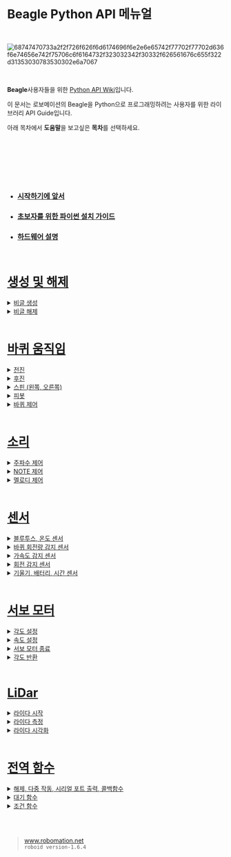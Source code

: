 # Beagle Python API 메뉴얼

<br>

![68747470733a2f2f726f626f6d6174696f6e2e6e65742f77702f77702d636f6e74656e742f75706c6f6164732f323032342f30332f626561676c655f322d31353030783530302e6a7067](https://github.com/RobomationLAB/BeagleAPI_KR/assets/160319639/c43bef77-3f7d-4ea6-b028-5d082e06cfc6)

<br>

**Beagle**사용자들을 위한 [Python API Wiki](https://github.com/RobomationLAB/BeagleAPI_KR/wiki)입니다.


이 문서는 로보메이션의 Beagle을 Python으로 프로그래밍하려는 사용자를 위한 라이브러리 API Guide입니다. 

아래 목차에서 **도움말**을 보고싶은 **목차**를 선택하세요.

<br>




<br><br><br><br>


- ### [시작하기에 앞서](https://github.com/RobomationLAB/BeagleAPI_KR/wiki/시작하기에-앞서)
- ### [초보자를 위한 파이썬 설치 가이드](https://github.com/RobomationLAB/BeagleAPI_KR/wiki/초보자를-위한-파이썬-설치-가이드)

- ### [ 하드웨어 설명 ](https://github.com/RobomationLAB/BeagleAPI_KR/wiki/%ED%95%98%EB%93%9C%EC%9B%A8%EC%96%B4-%EC%84%A4%EB%AA%85)

<br>

# [생성 및 해제](https://github.com/RobomationLAB/BeagleAPI_KR/wiki/생성-및-해제)


<details>
    <summary>
        <a href="https://github.com/RobomationLAB/BeagleAPI_KR/wiki/생성-및-해제#beagle-생성">
            비글 생성
        </a>
    </summary>

- [Beagle](https://github.com/RobomationLAB/BeagleAPI_KR/wiki/생성-및-해제#beagle)
- [Beagle(index)](https://github.com/RobomationLAB/BeagleAPI_KR/wiki/생성-및-해제#beagleindex)
- [Beagle(port_name)](https://github.com/RobomationLAB/BeagleAPI_KR/wiki/생성-및-해제#beagleport_name)
- [Beagle(index, port_name)](https://github.com/RobomationLAB/BeagleAPI_KR/wiki/생성-및-해제#beagleindexport_name)

</details>



<details>
    <summary>
        <a href = "https://github.com/RobomationLAB/BeagleAPI_KR/wiki/생성-및-해제#beagle-해제">
        비글 해제
    </summary>

- [dispose()](https://github.com/RobomationLAB/BeagleAPI_KR/wiki/생성-및-해제#dispose)
- [reset()](https://github.com/RobomationLAB/BeagleAPI_KR/wiki/생성-및-해제#reset)

</details>




<br>





# [바퀴 움직임](https://github.com/RobomationLAB/BeagleAPI_KR/wiki/바퀴-움직임)


<details>
    <summary>
        <a href="https://github.com/RobomationLAB/BeagleAPI_KR/wiki/바퀴-움직임#전진">
            전진
        </a>
    </summary>

- [move_forward()](https://github.com/RobomationLAB/BeagleAPI_KR/wiki/바퀴-움직임#move_forward)
- [move_forward(sec)](https://github.com/RobomationLAB/BeagleAPI_KR/wiki/바퀴-움직임#move_forwardsec)
- [move_forward(sec,velocity)](https://github.com/RobomationLAB/BeagleAPI_KR/wiki/바퀴-움직임#move_forwardsec-velocity)
- [move_forward_pulse(pulse)](https://github.com/RobomationLAB/BeagleAPI_KR/wiki/바퀴-움직임#move_forwardpulse)
- [move_forward_pulse(pulse,velocity)](https://github.com/RobomationLAB/BeagleAPI_KR/wiki/바퀴-움직임#move_forwardpulsevelocity)

</details>


<details>
    <summary>
        <a href="https://github.com/RobomationLAB/BeagleAPI_KR/wiki/바퀴-움직임#후진">
            후진
        </a>
    </summary>

- [move_backward()](https://github.com/RobomationLAB/BeagleAPI_KR/wiki/바퀴-움직임#move_backward)
- [move_backward(sec)](https://github.com/RobomationLAB/BeagleAPI_KR/wiki/바퀴-움직임#move_backwardsec)
- [move_backward(sec,velocity)](https://github.com/RobomationLAB/BeagleAPI_KR/wiki/바퀴-움직임#move_backwardsec-velocity)
- [move_backward_pulse(pulse)](https://github.com/RobomationLAB/BeagleAPI_KR/wiki/바퀴-움직임#move_backwardpulse)
- [move_backward_pulse(pulse,velocity)](https://github.com/RobomationLAB/BeagleAPI_KR/wiki/바퀴-움직임#move_backwardpulsevelocity)

</details>



<details>
    <summary>
        <a href="https://github.com/RobomationLAB/BeagleAPI_KR/wiki/바퀴-움직임#스핀">
            스핀 (왼쪽, 오른쪽)
        </a>
    </summary>

- [turn_left()](https://github.com/RobomationLAB/BeagleAPI_KR/wiki/바퀴-움직임#turn_left)
- [turn_left(sec)](https://github.com/RobomationLAB/BeagleAPI_KR/wiki/바퀴-움직임#turn_leftsec)
- [turn_left(sec,velocity)](https://github.com/RobomationLAB/BeagleAPI_KR/wiki/바퀴-움직임#turn_leftsecvelocity)
- [turn_left_pulse(pulse)](https://github.com/RobomationLAB/BeagleAPI_KR/wiki/바퀴-움직임#turn_left_pulsepulse)
- [turn_left_pulse(pulse,velocity)](https://github.com/RobomationLAB/BeagleAPI_KR/wiki/바퀴-움직임#turn_left_pulsepulsevelocity)
- [turn_right()](https://github.com/RobomationLAB/BeagleAPI_KR/wiki/바퀴-움직임#turn_right)
- [turn_right(sec)](https://github.com/RobomationLAB/BeagleAPI_KR/wiki/바퀴-움직임#turn_rightsec)
- [turn_right(sec,velocity)](https://github.com/RobomationLAB/BeagleAPI_KR/wiki/바퀴-움직임#turn_rightsecvelocity)
- [turn_right_pulse(pulse)](https://github.com/RobomationLAB/BeagleAPI_KR/wiki/바퀴-움직임#turn_right_pulsepulse)
- [turn_right_pulse(pulse,velocity)](https://github.com/RobomationLAB/BeagleAPI_KR/wiki/바퀴-움직임#turn_right_pulsepulsevelocity)


</details>


<details>
    <summary>
        <a href="https://github.com/RobomationLAB/BeagleAPI_KR/wiki/바퀴-움직임#피봇">
            피봇
        </a>
    </summary>

- [pivot_left()](https://github.com/RobomationLAB/BeagleAPI_KR/wiki/바퀴-움직임#pivot_left)
- [pivot_left(sec)](https://github.com/RobomationLAB/BeagleAPI_KR/wiki/바퀴-움직임#pivot_leftsec)
- [pivot_left(sec,velocity)](https://github.com/RobomationLAB/BeagleAPI_KR/wiki/바퀴-움직임#pivot_leftsec-velocity)
- [pivot_left_pulse(pulse)](https://github.com/RobomationLAB/BeagleAPI_KR/wiki/바퀴-움직임#pivot_left_pulsepulse)
- [pivot_left_pulse(pulse,velocity)](https://github.com/RobomationLAB/BeagleAPI_KR/wiki/바퀴-움직임#pivot_left_pulsepulsevelocity)
- [pivot_right()](https://github.com/RobomationLAB/BeagleAPI_KR/wiki/바퀴-움직임#pivot_right)
- [pivot_right(sec)](https://github.com/RobomationLAB/BeagleAPI_KR/wiki/바퀴-움직임#pivot_rightsec)
- [pivot_right(sec,velocity)](https://github.com/RobomationLAB/BeagleAPI_KR/wiki/바퀴-움직임#pivot_rightsec-velocity)
- [pivot_right_pulse(pulse)](https://github.com/RobomationLAB/BeagleAPI_KR/wiki/바퀴-움직임#pivot_right_pulsepulse)
- [pivot_right_pulse(pulse,velocity)](https://github.com/RobomationLAB/BeagleAPI_KR/wiki/바퀴-움직임#pivot_right_pulsepulsevelocity)

</details>


<details>
    <summary>
        <a href="https://github.com/RobomationLAB/BeagleAPI_KR/wiki/바퀴-움직임#바퀴-제어">
            바퀴 제어
        </a>
    </summary>

- [wheels(left_velocity, right_velocity)](https://github.com/RobomationLAB/BeagleAPI_KR/wiki/바퀴-움직임#wheelsleft_velocity-right_velocity)
- [wheels(velocity)](https://github.com/RobomationLAB/BeagleAPI_KR/wiki/바퀴-움직임#wheelsvelocity)
- [left_wheel(velocity)](https://github.com/RobomationLAB/BeagleAPI_KR/wiki/바퀴-움직임#left_wheelvelocity)
- [right_wheel(velocity)](https://github.com/RobomationLAB/BeagleAPI_KR/wiki/바퀴-움직임#right_wheelvelocity)
- [stop()](https://github.com/RobomationLAB/BeagleAPI_KR/wiki/바퀴-움직임#stop)

</details>










<br>

# [소리](https://github.com/RobomationLAB/BeagleAPI_KR/wiki/소리)

<details>
    <summary>
        <a href="https://github.com/RobomationLAB/BeagleAPI_KR/wiki/소리#주파수-제어">
            주파수 제어
        </a>
    </summary>

- [buzzer(hz)](https://github.com/RobomationLAB/BeagleAPI_KR/wiki/소리#buzzerhz)
- [tempo(bpm)](https://github.com/RobomationLAB/BeagleAPI_KR/wiki/소리#tempobpm)

</details>





<details>
    <summary>
        <a href="https://github.com/RobomationLAB/BeagleAPI_KR/wiki/소리#note-제어">
            NOTE 제어
        </a>
    </summary>

- [note(pitch)](https://github.com/RobomationLAB/BeagleAPI_KR/wiki/소리#notepitch)
- [note(pitch, beats)](https://github.com/RobomationLAB/BeagleAPI_KR/wiki/소리#notepitch-beats)

</details>





<details>
    <summary>
        <a href="https://github.com/RobomationLAB/BeagleAPI_KR/wiki/소리#멜로디-제어">
            멜로디 제어
        </a>
    </summary>

- [sound(sound_id)](https://github.com/RobomationLAB/BeagleAPI_KR/wiki/소리#soundsound_id)
- [sound(sound_id, repeat)](https://github.com/RobomationLAB/BeagleAPI_KR/wiki/소리#soundsound_id-repeat)
- [sound_until_done(sound_id)](https://github.com/RobomationLAB/BeagleAPI_KR/wiki/소리#sound_until_donesound_id)
- [sound_until_done(sound_id, repeat)](https://github.com/RobomationLAB/BeagleAPI_KR/wiki/소리#sound_until_donesound_id-repeat)
- [beep()](https://github.com/RobomationLAB/BeagleAPI_KR/wiki/소리#beep)

</details>


<br>

# [센서](https://github.com/RobomationLAB/BeagleAPI_KR/wiki/센서)

<details>
    <summary><a href="https://github.com/RobomationLAB/BeagleAPI_KR/wiki/센서#블루투스-온도-센서">블루투스, 온도 센서</a></summary>

- [signal_strength()](https://github.com/RobomationLAB/BeagleAPI_KR/wiki/센서#signal_strength)
- [temperature()](https://github.com/RobomationLAB/BeagleAPI_KR/wiki/센서#temperature)

</details>

<details>
    <summary><a href="https://github.com/RobomationLAB/BeagleAPI_KR/wiki/센서#바퀴-회전량-감지-센서">바퀴 회전량 감지 센서</a></summary>

- [left_encoder()](https://github.com/RobomationLAB/BeagleAPI_KR/wiki/센서#left_encoder)
- [right_encoder()](https://github.com/RobomationLAB/BeagleAPI_KR/wiki/센서#right_encoder)
- [reset_encoder()](https://github.com/RobomationLAB/BeagleAPI_KR/wiki/센서#reset_encoder)

</details>

<details>
    <summary><a href="https://github.com/RobomationLAB/BeagleAPI_KR/wiki/센서#가속도-감지-센서">가속도 감지 센서</a></summary>

- [accelerometer_x()](https://github.com/RobomationLAB/BeagleAPI_KR/wiki/센서#accelerometer_x)
- [accelerometer_y()](https://github.com/RobomationLAB/BeagleAPI_KR/wiki/센서#accelerometer_y)
- [accelerometer_z()](https://github.com/RobomationLAB/BeagleAPI_KR/wiki/센서#accelerometer_z)
- [accelerometer()](https://github.com/RobomationLAB/BeagleAPI_KR/wiki/센서#accelerometer)
- [raw_accelerometer_x()](https://github.com/RobomationLAB/BeagleAPI_KR/wiki/센서#raw_accelerometer_x)
- [raw_accelerometer_y()](https://github.com/RobomationLAB/BeagleAPI_KR/wiki/센서#raw_accelerometer_y)
- [raw_accelerometer_z()](https://github.com/RobomationLAB/BeagleAPI_KR/wiki/센서#raw_accelerometer_z)
- [raw_accelerometer()](https://github.com/RobomationLAB/BeagleAPI_KR/wiki/센서#raw_accelerometer)
- [scale_accelerometer()](https://github.com/RobomationLAB/BeagleAPI_KR/wiki/센서#scale_accelerometer)
- [listen_accelerometer(fn, interpolation=None)](https://github.com/RobomationLAB/BeagleAPI_KR/wiki/센서#listen_accelerometerfn-interpolationnone)
- [listen_raw_accelerometer(fn, interpolation=None)](https://github.com/RobomationLAB/BeagleAPI_KR/wiki/센서#listen_raw_accelerometerfn-interpolationnone)

</details>

<details>
    <summary><a href="https://github.com/RobomationLAB/BeagleAPI_KR/wiki/센서#회전-감지-센서">회전 감지 센서</a></summary>

- [gyroscope_x()](https://github.com/RobomationLAB/BeagleAPI_KR/wiki/센서#gyroscope_x)
- [gyroscope_y()](https://github.com/RobomationLAB/BeagleAPI_KR/wiki/센서#gyroscope_y)
- [gyroscope_z()](https://github.com/RobomationLAB/BeagleAPI_KR/wiki/센서#gyroscope_z)
- [gyroscope()](https://github.com/RobomationLAB/BeagleAPI_KR/wiki/센서#gyroscope)
- [raw_gyroscope_x()](https://github.com/RobomationLAB/BeagleAPI_KR/wiki/센서#raw_gyroscope_x)
- [raw_gyroscope_y()](https://github.com/RobomationLAB/BeagleAPI_KR/wiki/센서#raw_gyroscope_y)
- [raw_gyroscope_z()](https://github.com/RobomationLAB/BeagleAPI_KR/wiki/센서#raw_gyroscope_z)
- [raw_gyroscope()](https://github.com/RobomationLAB/BeagleAPI_KR/wiki/센서#raw_gyroscope)
- [scale_gyroscope()](https://github.com/RobomationLAB/BeagleAPI_KR/wiki/센서#scale_gyroscope)
- [listen_gyroscope(fn, interpolation=None)](https://github.com/RobomationLAB/BeagleAPI_KR/wiki/센서#listen_gyroscopefn-interpolationnone)
- [listen_raw_gyroscope(fn, interpolation=None)](https://github.com/RobomationLAB/BeagleAPI_KR/wiki/센서#listen_raw_gyroscopefn-interpolationnone)

</details>

<details>
    <summary><a href="https://github.com/RobomationLAB/BeagleAPI_KR/wiki/센서#기울기-배터리-시간-센서">기울기, 배터리, 시간 센서</a></summary>

- [tilt()](https://github.com/RobomationLAB/BeagleAPI_KR/wiki/센서#tilt)
- [battery_state()](https://github.com/RobomationLAB/BeagleAPI_KR/wiki/센서#battery_state)
- [charge_state()](https://github.com/RobomationLAB/BeagleAPI_KR/wiki/센서#charge_state)
- [timestamp_basic()](https://github.com/RobomationLAB/BeagleAPI_KR/wiki/센서#timestamp_basic)
- [timestamp_imu()](https://github.com/RobomationLAB/BeagleAPI_KR/wiki/센서#timestamp_imu)

</details>



<br>

# [서보 모터](https://github.com/RobomationLAB/BeagleAPI_KR/wiki/서보-모터)


<details>
    <summary><a href="https://github.com/RobomationLAB/BeagleAPI_KR/wiki/서보-모터#각도-설정">각도 설정</a></summary>

- [servo_output_a(degree)](https://github.com/RobomationLAB/BeagleAPI_KR/wiki/서보-모터#servo_output_adegree)
- [servo_output_b(degree)](https://github.com/RobomationLAB/BeagleAPI_KR/wiki/서보-모터#servo_output_bdegree)
- [servo_output_c(degree)](https://github.com/RobomationLAB/BeagleAPI_KR/wiki/서보-모터#servo_output_cdegree)
- [servo_output_a_until_done(degree)](https://github.com/RobomationLAB/BeagleAPI_KR/wiki/서보-모터#servo_output_a_until_donedegree)
- [servo_output_b_until_done(degree)](https://github.com/RobomationLAB/BeagleAPI_KR/wiki/서보-모터#servo_output_b_until_donedegree)
- [servo_output_c_until_done(degree)](https://github.com/RobomationLAB/BeagleAPI_KR/wiki/서보-모터#servo_output_c_until_donedegree)

</details>

<details>
    <summary><a href="https://github.com/RobomationLAB/BeagleAPI_KR/wiki/서보-모터#속도-설정">속도 설정</a></summary>

- [servo_speed_a(speed)](https://github.com/RobomationLAB/BeagleAPI_KR/wiki/서보-모터#servo_speed_aspeed)
- [servo_speed_b(speed)](https://github.com/RobomationLAB/BeagleAPI_KR/wiki/서보-모터#servo_speed_bspeed)
- [servo_speed_c(speed)](https://github.com/RobomationLAB/BeagleAPI_KR/wiki/서보-모터#servo_speed_cspeed)

</details>

<details>
    <summary><a href="https://github.com/RobomationLAB/BeagleAPI_KR/wiki/서보-모터#서보모터-종료">서보 모터 종료</a></summary>

- [release_servo_a()](https://github.com/RobomationLAB/BeagleAPI_KR/wiki/서보-모터#release_servo_a)
- [release_servo_b()](https://github.com/RobomationLAB/BeagleAPI_KR/wiki/서보-모터#release_servo_b)
- [release_servo_c()](https://github.com/RobomationLAB/BeagleAPI_KR/wiki/서보-모터#release_servo_c)

</details>

<details>
    <summary><a href="https://github.com/RobomationLAB/BeagleAPI_KR/wiki/서보-모터#각도-반환">각도 반환</a></summary>

- [servo_input_a()](https://github.com/RobomationLAB/BeagleAPI_KR/wiki/서보-모터#servo_input_a)
- [servo_input_b()](https://github.com/RobomationLAB/BeagleAPI_KR/wiki/서보-모터#servo_input_b)
- [servo_input_c()](https://github.com/RobomationLAB/BeagleAPI_KR/wiki/서보-모터#servo_input_c)

</details>



<br>

# [LiDar](https://github.com/RobomationLAB/BeagleAPI_KR/wiki/LiDar)

<details>
    <summary><a href="https://github.com/RobomationLAB/BeagleAPI_KR/wiki/LiDar#라이다-시작">라이다 시작</a></summary>

- [start_lidar()](https://github.com/RobomationLAB/BeagleAPI_KR/wiki/LiDar#start_lidar)
- [stop_lidar()](https://github.com/RobomationLAB/BeagleAPI_KR/wiki/LiDar#stop_lidar)
- [is_lidar_ready()](https://github.com/RobomationLAB/BeagleAPI_KR/wiki/LiDar#is_lidar_ready)
- [wait_until_lidar_ready()](https://github.com/RobomationLAB/BeagleAPI_KR/wiki/LiDar#wait_until_lidar_ready)

</details>

<details>
    <summary><a href="https://github.com/RobomationLAB/BeagleAPI_KR/wiki/LiDar#라이다-측정">라이다 측정</a></summary>

- [lidar()](https://github.com/RobomationLAB/BeagleAPI_KR/wiki/LiDar#lidar)
- [left_lidar()](https://github.com/RobomationLAB/BeagleAPI_KR/wiki/LiDar#left_lidar)
- [right_lidar()](https://github.com/RobomationLAB/BeagleAPI_KR/wiki/LiDar#right_lidar)
- [front_lidar()](https://github.com/RobomationLAB/BeagleAPI_KR/wiki/LiDar#front_lidar)
- [rear_lidar()](https://github.com/RobomationLAB/BeagleAPI_KR/wiki/LiDar#rear_lidar)
- [left_front_lidar()](https://github.com/RobomationLAB/BeagleAPI_KR/wiki/LiDar#left_front_lidar)
- [right_front_lidar()](https://github.com/RobomationLAB/BeagleAPI_KR/wiki/LiDar#right_front_lidar)
- [left_rear_lidar()](https://github.com/RobomationLAB/BeagleAPI_KR/wiki/LiDar#left_rear_lidar)
- [right_rear_lidar()](https://github.com/RobomationLAB/BeagleAPI_KR/wiki/LiDar#right_rear_lidar)

</details>

<details>
    <summary><a href="https://github.com/RobomationLAB/BeagleAPI_KR/wiki/LiDar#라이다-시각화">라이다 시각화</a></summary>

- [resolution()](https://github.com/RobomationLAB/BeagleAPI_KR/wiki/LiDar#resolution)
- [lidar_chart()](https://github.com/RobomationLAB/BeagleAPI_KR/wiki/LiDar#lidar_chart)
- [lidar_mode(mode)](https://github.com/RobomationLAB/BeagleAPI_KR/wiki/LiDar#lidar_mode_mode)

</details>



<br>

# [전역 함수](https://github.com/RobomationLAB/BeagleAPI_KR/wiki/전역-함수)

<details>
    <summary><a href="https://github.com/RobomationLAB/BeagleAPI_KR/wiki/전역-함수#해제-다중-작동-포트-출력-콜백-함수">해제, 다중 작동, 시리얼 포트 출력, 콜백함수</a></summary>

- [dispose()](https://github.com/RobomationLAB/BeagleAPI_KR/wiki/전역-함수#dispose)
- [parallel(function1, function2, ...)](https://github.com/RobomationLAB/BeagleAPI_KR/wiki/전역-함수#parallelfunction1-function2-)
- [parallel((function1, args1), (function2, args2), ...)](https://github.com/RobomationLAB/BeagleAPI_KR/wiki/전역-함수#parallelfunction1-args1-function2-args2-)
- [scan()](https://github.com/RobomationLAB/BeagleAPI_KR/wiki/전역-함수#scan)
- [set_executable(execute)](https://github.com/RobomationLAB/BeagleAPI_KR/wiki/전역-함수#set_executableexecute)

</details>

<details>
    <summary><a href="https://github.com/RobomationLAB/BeagleAPI_KR/wiki/전역-함수#대기-함수">대기 함수</a></summary>

- [wait(milliseconds)](https://github.com/RobomationLAB/BeagleAPI_KR/wiki/전역-함수#waitmilliseconds)
- [wait_until(evaluate)](https://github.com/RobomationLAB/BeagleAPI_KR/wiki/전역-함수#wait_untilevaluate)
- [wait_until(evaluate, args)](https://github.com/RobomationLAB/BeagleAPI_KR/wiki/전역-함수#wait_untilevaluate-args)
- [wait_until_ready()](https://github.com/RobomationLAB/BeagleAPI_KR/wiki/전역-함수#wait_until_ready)

</details>

<details>
    <summary><a href="https://github.com/RobomationLAB/BeagleAPI_KR/wiki/전역-함수#조건-함수">조건 함수</a></summary>

- [when_do(when, do)](https://github.com/RobomationLAB/BeagleAPI_KR/wiki/전역-함수#when_dowhen-do)
- [when_do(when, do, args)](https://github.com/RobomationLAB/BeagleAPI_KR/wiki/전역-함수#when_dowhen-do-args)

</details>









<br><br>
><a href="https://www.robomation.net" target="_blank">www.robomation.net</a><br>
`roboid version-1.6.4`

